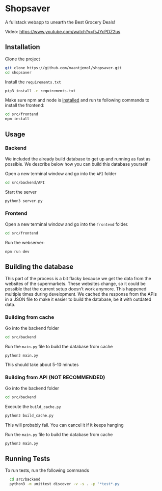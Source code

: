 # Shopsaver

A fullstack webapp to unearth the Best Grocery Deals!

Video: https://www.youtube.com/watch?v=fsJYcPDZ2us

## Installation

Clone the project

```bash
git clone https://github.com/maantjemol/shopsaver.git
cd shopsaver
```

Install the `requirements.txt`

```bash
pip3 install -r requirements.txt
```

Make sure npm and node is [installed](https://docs.npmjs.com/downloading-and-installing-node-js-and-npm) and run te following commands to install the frontend:

```bash
cd src/frontend
npm install
```

## Usage

### Backend

We included the already build database to get up and running as fast as possible. We describe below how you can build this database yourself

Open a new terminal window and go into the `API` folder

```bash
cd src/backend/API
```

Start the server

```bash
python3 server.py
```

### Frontend

Open a new terminal window and go into the `frontend` folder.

```bash
cd src/frontend
```

Run the webserver:

```bash
npm run dev
```

## Building the database

This part of the process is a bit flacky because we get the data from the websites of the supermarkets. These websites change, so it could be possible that the current setup doesn't work anymore. This happened multiple times during development. We cached the response from the APIs in a JSON file to make it easier to build the database, be it with outdated data.

### Building from cache

Go into the backend folder

```bash
cd src/backend
```

Run the `main.py` file to build the database from cache

```bash
python3 main.py
```

This should take about 5-10 minutes

### Building from API (NOT RECOMMENDED)

Go into the backend folder

```bash
cd src/backend
```

Execute the `build_cache.py`

```bash
python3 build_cache.py
```

This will probably fail. You can cancel it if it keeps hanging

Run the `main.py` file to build the database from cache

```bash
python3 main.py
```

## Running Tests

To run tests, run the following commands

```bash
  cd src/backend
  python3 -m unittest discover -v -s . -p "*test*.py
```
